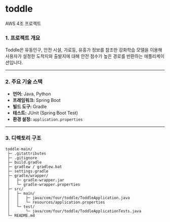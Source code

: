 # toddle
AWS 4조 프로젝트 

### 1. 프로젝트 개요

Toddle은 유동인구, 안전 시설, 가로등, 유흥가 정보를 참조한 강화학습 모델을 이용해 사용자가 설정한 도착지와 출발지에 대해 안전 점수가 높은 경로를 반환하는 애플리케이션입니다.

---

### 2. 주요 기술 스택

* **언어:** Java, Python
* **프레임워크:** Spring Boot
* **빌드 도구:** Gradle
* **테스트:** JUnit (Spring Boot Test)
* **환경 설정:** `application.properties`

---

### 3. 디렉토리 구조

```
toddle-main/
 ├─ .gitattributes
 ├─ .gitignore
 ├─ build.gradle
 ├─ gradlew / gradlew.bat
 ├─ settings.gradle
 ├─ gradle/wrapper/
 │   ├─ gradle-wrapper.jar
 │   └─ gradle-wrapper.properties
 ├─ src/
 │   ├─ main/
 │   │   ├─ java/com/four/toddle/ToddleApplication.java
 │   │   └─ resources/application.properties
 │   └─ test/
 │       └─ java/com/four/toddle/ToddleApplicationTests.java
 └─ README.md
```

